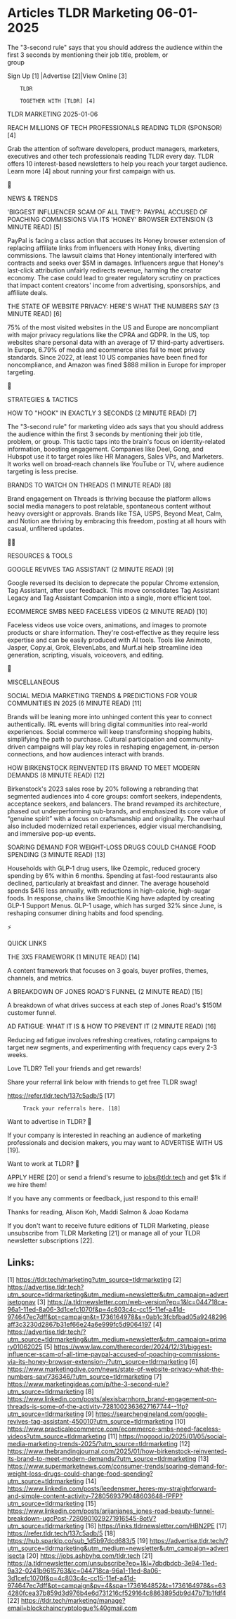 # Articles TLDR Marketing 06-01-2025

The "3-second rule" says that you should address the audience within
the first 3 seconds by mentioning their job title, problem, or
group ‌ ‌ ‌ ‌ ‌ ‌ ‌ ‌ ‌ ‌ ‌ ‌ ‌ ‌ ‌ ‌ ‌ ‌ ‌ ‌ ‌ ‌ ‌ ‌ ‌ ‌  ‌ ‌ ‌ ‌ ‌ ‌ ‌ ‌ ‌ ‌ ‌ ‌ ‌ ‌ ‌ ‌ ‌ ‌ ‌ ‌ ‌ ‌ ‌ ‌ ‌ ‌ 


 Sign Up [1] |Advertise [2]|View Online [3] 

		TLDR 

		TOGETHER WITH [TLDR] [4]

TLDR MARKETING 2025-01-06

 REACH MILLIONS OF TECH PROFESSIONALS READING TLDR (SPONSOR) [4] 

 Grab the attention of software developers, product managers,
marketers, executives and other tech professionals reading TLDR every
day. TLDR offers 10 interest-based newsletters to help you reach your
target audience. Learn more [4] about running your first campaign with
us. 

📱 

NEWS & TRENDS

 'BIGGEST INFLUENCER SCAM OF ALL TIME'?: PAYPAL ACCUSED OF POACHING
COMMISSIONS VIA ITS 'HONEY' BROWSER EXTENSION (3 MINUTE READ) [5] 

 PayPal is facing a class action that accuses its Honey browser
extension of replacing affiliate links from influencers with Honey
links, diverting commissions. The lawsuit claims that Honey
intentionally interfered with contracts and seeks over $5M in damages.
Influencers argue that Honey's last-click attribution unfairly
redirects revenue, harming the creator economy. The case could lead to
greater regulatory scrutiny on practices that impact content creators'
income from advertising, sponsorships, and affiliate deals. 

 THE STATE OF WEBSITE PRIVACY: HERE'S WHAT THE NUMBERS SAY (3 MINUTE
READ) [6] 

 75% of the most visited websites in the US and Europe are
noncompliant with major privacy regulations like the CPRA and GDPR. In
the US, top websites share personal data with an average of 17
third-party advertisers. In Europe, 6.79% of media and ecommerce sites
fail to meet privacy standards. Since 2022, at least 10 US companies
have been fined for noncompliance, and Amazon was fined $888 million
in Europe for improper targeting. 

🚀 

STRATEGIES & TACTICS

 HOW TO "HOOK" IN EXACTLY 3 SECONDS (2 MINUTE READ) [7] 

 The "3-second rule" for marketing video ads says that you should
address the audience within the first 3 seconds by mentioning their
job title, problem, or group. This tactic taps into the brain's focus
on identity-related information, boosting engagement. Companies like
Deel, Gong, and Hubspot use it to target roles like HR Managers, Sales
VPs, and Marketers. It works well on broad-reach channels like YouTube
or TV, where audience targeting is less precise. 

 BRANDS TO WATCH ON THREADS (1 MINUTE READ) [8] 

 Brand engagement on Threads is thriving because the platform allows
social media managers to post relatable, spontaneous content without
heavy oversight or approvals. Brands like TSA, USPS, Beyond Meat,
Calm, and Notion are thriving by embracing this freedom, posting at
all hours with casual, unfiltered updates. 

🧑‍💻 

RESOURCES & TOOLS

 GOOGLE REVIVES TAG ASSISTANT (2 MINUTE READ) [9] 

 Google reversed its decision to deprecate the popular Chrome
extension, Tag Assistant, after user feedback. This move consolidates
Tag Assistant Legacy and Tag Assistant Companion into a single, more
efficient tool. 

 ECOMMERCE SMBS NEED FACELESS VIDEOS (2 MINUTE READ) [10] 

 Faceless videos use voice overs, animations, and images to promote
products or share information. They're cost-effective as they require
less expertise and can be easily produced with AI tools. Tools like
Animoto, Jasper, Copy.ai, Grok, ElevenLabs, and Murf.ai help
streamline idea generation, scripting, visuals, voiceovers, and
editing. 

🎁 

MISCELLANEOUS

 SOCIAL MEDIA MARKETING TRENDS & PREDICTIONS FOR YOUR COMMUNITIES IN
2025 (6 MINUTE READ) [11] 

 Brands will be leaning more into unhinged content this year to
connect authentically. IRL events will bring digital communities into
real-world experiences. Social commerce will keep transforming
shopping habits, simplifying the path to purchase. Cultural
participation and community-driven campaigns will play key roles in
reshaping engagement, in-person connections, and how audiences
interact with brands. 

 HOW BIRKENSTOCK REINVENTED ITS BRAND TO MEET MODERN DEMANDS (8 MINUTE
READ) [12] 

 Birkenstock's 2023 sales rose by 20% following a rebranding that
segmented audiences into 4 core groups: comfort seekers, independents,
acceptance seekers, and balancers. The brand revamped its
architecture, phased out underperforming sub-brands, and emphasized
its core value of “genuine spirit” with a focus on craftsmanship
and originality. The overhaul also included modernized retail
experiences, edgier visual merchandising, and immersive pop-up events.


 SOARING DEMAND FOR WEIGHT-LOSS DRUGS COULD CHANGE FOOD SPENDING (3
MINUTE READ) [13] 

 Households with GLP-1 drug users, like Ozempic, reduced grocery
spending by 6% within 6 months. Spending at fast-food restaurants also
declined, particularly at breakfast and dinner. The average household
spends $416 less annually, with reductions in high-calorie, high-sugar
foods. In response, chains like Smoothie King have adapted by creating
GLP-1 Support Menus. GLP-1 usage, which has surged 32% since June, is
reshaping consumer dining habits and food spending. 

⚡ 

QUICK LINKS

 THE 3X5 FRAMEWORK (1 MINUTE READ) [14] 

 A content framework that focuses on 3 goals, buyer profiles, themes,
channels, and metrics. 

 A BREAKDOWN OF JONES ROAD'S FUNNEL (2 MINUTE READ) [15] 

 A breakdown of what drives success at each step of Jones Road's $150M
customer funnel. 

 AD FATIGUE: WHAT IT IS & HOW TO PREVENT IT (2 MINUTE READ) [16] 

 Reducing ad fatigue involves refreshing creatives, rotating campaigns
to target new segments, and experimenting with frequency caps every
2-3 weeks. 

Love TLDR? Tell your friends and get rewards!

 Share your referral link below with friends to get free TLDR swag! 

 https://refer.tldr.tech/137c5adb/5 [17] 

		 Track your referrals here. [18] 

Want to advertise in TLDR? 📰

 If your company is interested in reaching an audience of marketing
professionals and decision makers, you may want to ADVERTISE WITH US
[19]. 

Want to work at TLDR? 💼

 APPLY HERE [20] or send a friend's resume to jobs@tldr.tech and get
$1k if we hire them! 

 If you have any comments or feedback, just respond to this email! 

Thanks for reading, 
Alison Koh, Maddi Salmon & Joao Kodama 

If you don't want to receive future editions of TLDR Marketing, please
unsubscribe from TLDR Marketing [21] or manage all of your TLDR
newsletter subscriptions [22]. 

 

Links:
------
[1] https://tldr.tech/marketing?utm_source=tldrmarketing
[2] https://advertise.tldr.tech?utm_source=tldrmarketing&utm_medium=newsletter&utm_campaign=advertisetopnav
[3] https://a.tldrnewsletter.com/web-version?ep=1&lc=044718ca-96a1-11ed-8a06-3d1cefc1070f&p=4c803c4c-cc15-11ef-a41d-974647ec7dff&pt=campaign&t=1736164978&s=0ab1c3fcbfbad05a9248296aff3c3230d2867b31ef66e24a6e999fc5d9064197
[4] https://advertise.tldr.tech/?utm_source=tldrmarketing&utm_medium=newsletter&utm_campaign=primary01062025
[5] https://www.law.com/therecorder/2024/12/31/biggest-influencer-scam-of-all-time-paypal-accused-of-poaching-commissions-via-its-honey-browser-extension-/?utm_source=tldrmarketing
[6] https://www.marketingdive.com/news/state-of-website-privacy-what-the-numbers-say/736346/?utm_source=tldrmarketing
[7] https://www.marketingideas.com/p/the-3-second-rule?utm_source=tldrmarketing
[8] https://www.linkedin.com/posts/alexisbarnhorn_brand-engagement-on-threads-is-some-of-the-activity-7281002363627167744--1fp?utm_source=tldrmarketing
[9] https://searchengineland.com/google-revives-tag-assistant-450010?utm_source=tldrmarketing
[10] https://www.practicalecommerce.com/ecommerce-smbs-need-faceless-videos?utm_source=tldrmarketing
[11] https://nogood.io/2025/01/05/social-media-marketing-trends-2025/?utm_source=tldrmarketing
[12] https://www.thebrandingjournal.com/2025/01/how-birkenstock-reinvented-its-brand-to-meet-modern-demands/?utm_source=tldrmarketing
[13] https://www.supermarketnews.com/consumer-trends/soaring-demand-for-weight-loss-drugs-could-change-food-spending?utm_source=tldrmarketing
[14] https://www.linkedin.com/posts/leedensmer_heres-my-straightforward-and-simple-content-activity-7280569379048603648-fPFP?utm_source=tldrmarketing
[15] https://www.linkedin.com/posts/arijanjanes_jones-road-beauty-funnel-breakdown-ugcPost-7280901029271916545-8otV?utm_source=tldrmarketing
[16] https://links.tldrnewsletter.com/HBN2PE
[17] https://refer.tldr.tech/137c5adb/5
[18] https://hub.sparklp.co/sub_1d5b97dcd683/5
[19] https://advertise.tldr.tech/?utm_source=tldrmarketing&utm_medium=newsletter&utm_campaign=advertisecta
[20] https://jobs.ashbyhq.com/tldr.tech
[21] https://a.tldrnewsletter.com/unsubscribe?ep=1&l=7dbdbdcb-3e94-11ed-9a32-0241b9615763&lc=044718ca-96a1-11ed-8a06-3d1cefc1070f&p=4c803c4c-cc15-11ef-a41d-974647ec7dff&pt=campaign&pv=4&spa=1736164852&t=1736164978&s=634280fcea37b859d3d976b4e6d731216cf529164c8863895db9d47b71b1fdf4
[22] https://tldr.tech/marketing/manage?email=blockchaincryptologue%40gmail.com